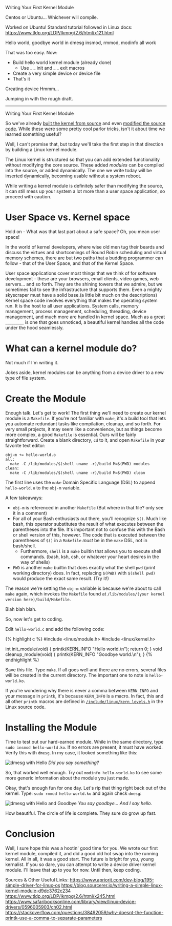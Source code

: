 Writing Your First Kernel Module

Centos or Ubuntu... Whichever will compile.

Worked on Ubuntu!
Standard tutorial followed in Linux docs:
https://www.tldp.org/LDP/lkmpg/2.6/html/x121.html

Hello world, goodbye world in dmesg
insmod, rmmod, modinfo all work

That was too easy.
Now:
* Build hello world kernel module (already done)
  * Use _ _ init and _ _ exit macros
* Create a very simple device or device file
* That's it

Creating device
Hmmm...

Jumping in with the rough draft.

-------------------------------------------

Writing Your First Kernel Module

So we've already [built the kernel from source](/blog/2018/03/03/compile-the-linux-kernel-from-source.html) and even [modified the source code](/blog/2018/03/23/simple-linux-kernel-source-modifications.html). While these were some pretty cool parlor tricks, isn't it about time we learned something useful?

Well, I can't promise that, but today we'll take the first step in that direction by building a Linux kernel module.

The Linux kernel is structured so that you can add extended functionality without modifying the core source. These added *modules* can be compiled into the source, or added dynamically. The one we write today will be inserted dynamically, becoming usable without a system reboot.

While writing a kernel module is definitely safer than modifying the source, it can still mess up your system a lot more than a user space application, so proceed with caution.

# User Space vs. Kernel space

Hold on - What was that last part about a safe space? Oh, you mean user space!

In the world of kernel developers, where wise old men tug their beards and discuss the virtues and shortcomings of Round Robin scheduling and virtual memory schemes, there are but two paths that a budding programmer can follow - that of the User Space, and that of the Kernel Space.

User space applications cover most things that we think of for software development - these are your browsers, email clients, video games, web servers... and so forth. They are the shining towers that we admire, but we sometimes fail to see the infrastructure that supports them. Even a mighty skyscraper must have a solid base.(a little bit much on the descriptions) Kernel space code involves everything that makes the operating system run. It is the host to all user applications. System calls, memory management, process management, scheduling, threading, device management, and much more are handled in kernel space. Much as a great _________ is one that goes unnoticed, a beautiful kernel handles all the code under the hood seamlessly.

# What can a kernel module do?

Not much if I'm writing it.

Jokes aside, kernel modules can be anything from a device driver to a new type of file system.

# Create the Module

Enough talk. Let's get to work! The first thing we'll need to create our kernel module is a `Makefile`. If you're not familiar with `make`, it's a build tool that lets you automate redundant tasks like compilation, cleanup, and so forth. For very small projects, it may seem like a convenience, but as things become more complex, a good `Makefile` is essential. Ours will be fairly straightforward. Create a blank directory, `cd` to it, and open `Makefile` in your favorite text editor:

```
obj-m += hello-world.o
all:
  make -C /lib/modules/$(shell uname -r)/build M=$(PWD) modules
clean:
  make -C /lib/modules/$(shell uname -r)/build M=$(PWD) clean
```

The first line uses the `make` Domain Specific Language (DSL) to append `hello-world.o` to the `obj-m` variable.

A few takeaways:
* `obj-m` is referenced in another `Makefile` (But where in that file? only see it in a comment)
* For all of your Bash enthusiasts out there, you'll recognize `$()`. Much like bash, this operator substitutes  the result of what executes between the parentheses into the file. It's important not to confuse this with the Bash or shell version of this, however. The code that is executed between the parentheses of `$()` in a `Makefile` *must* be in the `make` DSL, not in bash/shell.
  * Furthermore, `shell` is a `make` builtin that allows you to execute shell commands. (bash, ksh, csh, or whatever your heart desires in the way of shells)
* `PWD` is another `make` builtin that does exactly what the shell `pwd` (print working directory) does. In fact, replacing `$(PWD)` with `$(shell pwd)` would produce the exact same result. (Try it!)

The reason we're setting the `obj-m` variable is because we're about to call `make` again, which invokes the `Makefile` found at `/lib/modules/(your kernel version here)/build/Makefile`.

Blah blah blah.

So, now let's get to coding.

Edit `hello-world.c` and add the following code:

{% highlight c %}
#include <linux/module.h>
#include <linux/kernel.h>

int init_module(void)
{
  printk(KERN_INFO "Hello world.\n");
  return 0;
}
void cleanup_module(void)
{
  printk(KERN_INFO "Goodbye world.\n");
}
{% endhighlight %}

Save this file. Type `make`. If all goes well and there are no errors, several files will be created in the current directory. The important one to note is `hello-world.ko`.

If you're wondering why there is never a comma between `KERN_INFO` and your message in `printk`, it's because `KERN_INFO` is a macro. In fact, this and all other `printk` macros are defined in [`/include/linux/kern_levels.h`](https://github.com/torvalds/linux/blob/master/include/linux/kern_levels.h) in the Linux source code.

# Installing the Module

Time to test out our hard-earned module. While in the same directory, type `sudo insmod hello-world.ko`. If no errors are present, it must have worked. Verify this with `dmesg`. In my case, it looked something like this:

![dmesg with Hello](/blog/assets/img/articles/kernel-module/dmesg1.png)
*Did you say something?*

So, that worked well enough. Try out `modinfo hello-world.ko` to see some more generic information about the module you just made.

Okay, that's enough fun for one day. Let's rip that thing right back out of the kernel. Type: `sudo rmmod hello-world.ko` and again check `dmesg`:

![dmesg with Hello and Goodbye](/blog/assets/img/articles/kernel-module/dmesg2.png)
*You say goodbye... And I say hello.*

How beautiful. The circle of life is complete. They sure do grow up fast.

# Conclusion

Well, I sure hope this was a hootin' good time for you. We wrote our first kernel module, compiled it, and did a good old hot swap into the running kernel. All in all, it was a good start. The future is bright for you, young kernalist. If you so dare, you can attempt to write a device driver kernel module. I'll leave that up to you for now. Until then, keep coding.

Sources & Other Useful Links:
https://www.apriorit.com/dev-blog/195-simple-driver-for-linux-os
https://blog.sourcerer.io/writing-a-simple-linux-kernel-module-d9dc3762c234
https://www.tldp.org/LDP/lkmpg/2.6/html/x245.html
https://www.safaribooksonline.com/library/view/linux-device-drivers/0596005903/ch02.html
https://stackoverflow.com/questions/38492059/why-doesnt-the-function-printk-use-a-comma-to-separate-parameters
